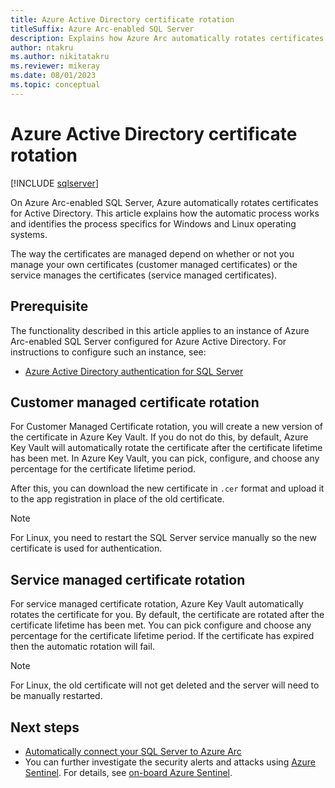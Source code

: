 ```yaml
---
title: Azure Active Directory certificate rotation 
titleSuffix: Azure Arc-enabled SQL Server
description: Explains how Azure Arc automatically rotates certificates for Azure Active Directory on Azure Arc-enabled SQL Server.
author: ntakru
ms.author: nikitatakru
ms.reviewer: mikeray
ms.date: 08/01/2023
ms.topic: conceptual
---
```


# Azure Active Directory certificate rotation

[!INCLUDE [sqlserver](../../includes/applies-to-version/sqlserver.md)]

On Azure Arc-enabled SQL Server, Azure automatically rotates certificates for Active Directory. This article explains how the automatic process works and identifies the process specifics for Windows and Linux operating systems.

The way the certificates are managed depend on whether or not you manage your own certificates (customer managed certificates) or the service manages the certificates (service managed certificates).

## Prerequisite

The functionality described in this article applies to an instance of Azure Arc-enabled SQL Server configured for Azure Active Directory. For instructions to configure such an instance, see:

- [Azure Active Directory authentication for SQL Server](../../relational-databases/security/authentication-access/azure-ad-authentication-sql-server-overview.md)

## Customer managed certificate rotation

For Customer Managed Certificate rotation, you will create a new version of the certificate in Azure Key Vault. If you do not do this, by default, Azure Key Vault will automatically rotate the certificate after the certificate lifetime has been met. In Azure Key Vault, you can pick, configure, and choose any percentage for the certificate lifetime period.

After this, you can download the new certificate in `.cer` format and upload it to the app registration in place of the old certificate.

> [!NOTE]
> For Linux, you need to restart the SQL Server service manually so the new certificate is used for authentication.  

## Service managed certificate rotation

For service managed certificate rotation, Azure Key Vault automatically rotates the certificate for you. By default, the certificate are rotated after the certificate lifetime has been met. You can pick configure and choose any percentage for the certificate lifetime period. If the certificate has expired then the automatic rotation will fail.

> [!NOTE]
> For Linux, the old certificate will not get deleted and the server will need to be manually restarted.

## Next steps

- [Automatically connect your SQL Server to Azure Arc](automatically-connect.md)
- You can further investigate the security alerts and attacks using [Azure Sentinel](/azure/sentinel/overview). For details, see [on-board Azure Sentinel](/azure/sentinel/connect-data-sources).
